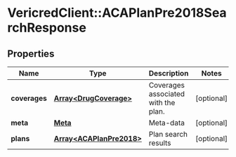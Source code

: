 # VericredClient::ACAPlanPre2018SearchResponse

## Properties
Name | Type | Description | Notes
------------ | ------------- | ------------- | -------------
**coverages** | [**Array&lt;DrugCoverage&gt;**](DrugCoverage.md) | Coverages associated with the plan. | [optional] 
**meta** | [**Meta**](Meta.md) | Meta-data | [optional] 
**plans** | [**Array&lt;ACAPlanPre2018&gt;**](ACAPlanPre2018.md) | Plan search results | [optional] 


